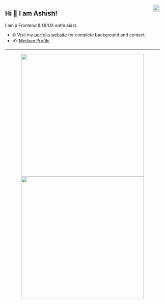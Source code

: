 <a href="https://www.linkedin.com/in/ashish-adhikari33/" target="_blank" rel="nofollow"><img align="right" alt="Ashish's Linkdein" width="22px" src="https://cdn.jsdelivr.net/npm/simple-icons@v3/icons/linkedin.svg" /></a>

## Hi 👋 I am Ashish! 
I am a Frontend & UI/UX enthusiast. 

- 🌐 Visit my [porfolio website](https://ashishadhikari33.com.np/) for complete background and contact.
- ✍️ [Medium Profile](https://medium.com/@2060aashishadhikari)

---
<p align = "center">
  <img src = "https://github-readme-stats.vercel.app/api?username=ashish-adhikaree&show_icons=true&theme=bear" width = 400>
  <img src = "https://github-readme-streak-stats.herokuapp.com?user=ashish-adhikaree&theme=dark&hide_border=true" width = 400>
</p>
